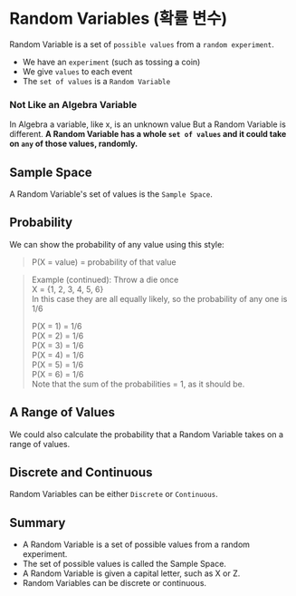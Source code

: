 # Random Variables (확률 변수)
Random Variable is a set of `possible values` from a `random experiment`.  

- We have an `experiment` (such as tossing a coin)
- We give `values` to each event
- The `set of values` is a `Random Variable`


### Not Like an Algebra Variable
In Algebra a variable, like x, is an unknown value But a Random Variable is different.
__A Random Variable has a whole `set of values` and it could take on `any` of those values, randomly.__  

## Sample Space
A Random Variable's set of values is the `Sample Space`.


## Probability
We can show the probability of any value using this style:
> P(X = value) = probability of that value  

> Example (continued): Throw a die once  
> X = {1, 2, 3, 4, 5, 6}  
> In this case they are all equally likely, so the probability of any one is 1/6  
>  
> P(X = 1) = 1/6  
> P(X = 2) = 1/6  
> P(X = 3) = 1/6  
> P(X = 4) = 1/6  
> P(X = 5) = 1/6  
> P(X = 6) = 1/6  
> Note that the sum of the probabilities = 1, as it should be.  


## A Range of Values
We could also calculate the probability that a Random Variable takes on a range of values.

## Discrete and Continuous 
Random Variables can be either `Discrete` or `Continuous`.

## Summary
- A Random Variable is a set of possible values from a random experiment.
- The set of possible values is called the Sample Space.
- A Random Variable is given a capital letter, such as X or Z.
- Random Variables can be discrete or continuous.